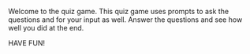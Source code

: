 Welcome to the quiz game.
This quiz game uses prompts to ask the questions and for your input as well.
Answer the questions and see how well you did at the end.

HAVE FUN!
